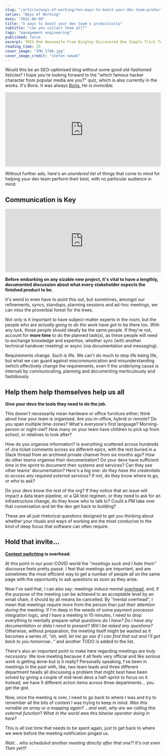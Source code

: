```yaml
---
slug: "/article/ways-of-working/ten-ways-to-boost-your-dev-team-productivity"
series: "Ways of Working"
date: "2022-08-09"
title: "5 ways to boost your dev team's productivity"
subtitle: "can you collect them all?"
tags: "management engineering"
published: false
excerpt: THIS One Housewife From Bingley Discovered One Simple Trick To 10x Her Entire Dev Team's Velocity. Scrum Consultants Hate Her!
reading_time: 25
cover_image: "IMG_5786.jpg"
cover_image_credit: "stefan nowak"
---
```



Would this be an SEO-optimised blog without some good old-fashioned listicles? I hope you're looking forward to the "which famous hacker character from popular media are you?" quiz, which is also currently in the works. It's Boris. It was always [Boris.](https://jamesbond.fandom.com/wiki/Boris_Grishenko)
_He is invincible._

<iframe src="https://giphy.com/embed/hNJwTYxnfK3te" width="100%" height="240" frameBorder="0" class="giphy-embed" allowFullScreen></iframe>

Without further ado, here's an *unordered list* of things that come to mind for helping your dev team perform their best, with no particular audience in mind.

## Communication is Key

<div style="width:100%"><iframe allow="fullscreen" frameBorder="0" height="205" src="https://giphy.com/embed/s6p6vmUzFEKupjJj00/video" width="100%"></iframe></div>

**Before embarking on any sizable new project, it's vital to have a lengthly, documented  discussion about what every stakeholder expects the finished product to be.**

It's weird to even have to point this out, but sometimes, amongst our refinements, syncs, standups, planning sessions and ad-hoc meetings, we can miss the proverbial forest for the trees.

Not only is it important to have subject-matter experts in the room, but the people who are *actually going to do the work* have *got* to be there too. With any luck, those people should ideally be the same people. If they're not, account for **more time** to do the planned task(s), as these people will need to exchange knowledge and expertise, whether sync (with another technical handover meeting) or async (via documentation and messaging).

Requirements change. Such is life. We can't do much to stop life being life, but what we can guard against miscommunication and misunderstanding (which effectively change the requirements, even if the underlying cause is internal) by communicating, planning and documenting merticulously and fastidiously.

## Help them help themselves help us all

**Give your devs the tools they need to do the job.**

This doesn't necessarily mean hardware or office furniture either; think about how your team is organised. Are you in-office, hybrid or remote? Do you span multiple time-zones? What's everyone's first language? Morning-person or night-owl? How many on your team have children to pick up from school, or relatives to look after?

How do you organise information? Is everything scattered across hundreds of Jira ticket comments across six different epics, with the rest buried in a Slack thread from an archived private channel from six months ago? How do other teams organise their documentation? Do your devs have sufficient time in the sprint to document their systems and services? Can they see other teams' documentation? Here's a big one: *do they have the credentials to access any required external services?* If not, do they know where to go, or who to ask?

Do your devs know the rest of the org? If they notice that an issue will impact a data team pipeline, or a QA test regimen, or they need to ask for an infrastructure change, do they know who to talk to? Could a PM take over that conversation and let the dev get back to building?

These are all just rhetorical questions designed to get you thinking about whether your rituals and ways of working are the most conducive to the kind of deep focus that software can often require.

## Hold that invite...

**[Context switching](https://en.wikipedia.org/wiki/Context_switch) is overhead.**

At this point in our post-COVID world the *"meetings suck and I hate them"* discourse feels pretty passé. I feel that meetings are important, and are sometimes the most efficient way to get a number of people all on the same page with the opportunity to ask questions as soon as they arise.

Now I've said that, I can also say: meetings induce mental [overhead](https://en.wikipedia.org/wiki/Overhead_(computing)), and, if the purpose of the meeting can be achieved to an acceptable level by an email chain, it should by all means be cancelled. By "mental overhead", I mean that meetings require more from the person than just their attention *during* the meeting. If I'm deep in the weeds of some payment processor integration logic, and I have a meeting in 10 minutes, I need to drop everything to mentally prepare–*what questions do I have? Do I have any documentation or data I need to present? Will I be asked any questions?* Otherwise, without preparation, the meeting itself might be wasted as it becomes a series of, *"oh, well, let me go see if I can find that out and I'll get back to you tomorrow..."* and another TODO is added to the list.

There's also an important point to make here regarding meetings are *truly necessary*. We love meeting because it all feels very official and like *serious work* is getting done–but is it really? Personally speaking, I've been in meetings in the past with, like, two team leads and three different department heads all discussing a problem that might best have been solved by giving a couple of mid-level devs a half-sprint to focus on it. Instead, we have 5 different action items across three departments... you get the gist.

Now, once the meeting is over, I need to go back to where I was and try to remember all the bits of context I was trying to keep in mind. *Was this variable an array or a mapping again? ...and wait, why are we calling this external function? What in the world was this bitwise operator doing in here?*

This is all lost time that needs to be spent again, just to get back to where we were before the meeting notification pinged us.

*Wait... who scheduled another meeting directly after that one!? It's not even 11am yet!!!*
